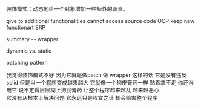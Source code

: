 

装饰模式：动态地给一个对象增加一些额外的职责。


give to additional functionalities
cannot access source code OCP
keep new functionart SRP

summary -- wrapper

dynamic vs. static 

patching pattern


我觉得装饰模式不好 因为它就是做patch  做 wrapper 这样的话 它是没有违反solid 
但是当一个程序变成越来越大 它就像一个狗皮膏药一样 贴着拿不走
你还得用它 说不定得层层糊上狗屁膏药 让整个程序越来越乱 越来越恶心  
它没有从根本上解决问题 
它永远只是权宜之计 却会贻害整个程序